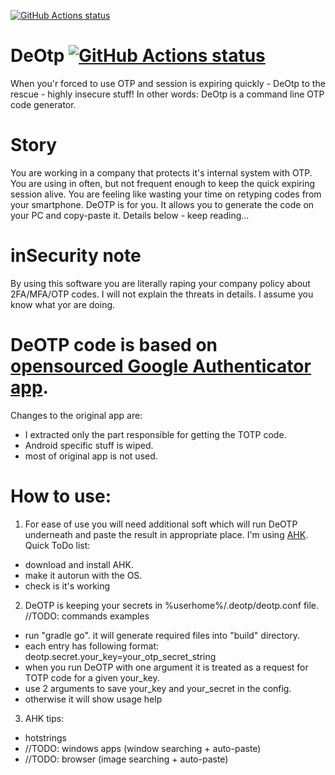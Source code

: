 <a href="https://github.com/bjurga/DeOtp/actions"><img alt="GitHub Actions status" src="https://github.com/bjurga/DeOtp/workflows/Test%26Build/badge.svg"></a>

# DeOtp <a href="https://github.com/bjurga/DeOtp/actions"><img alt="GitHub Actions status" src="https://github.com/bjurga/DeOtp/workflows/Test%26Build/badge.svg"></a>
When you'r forced to use OTP and session is expiring quickly - DeOtp to the rescue - highly insecure stuff!
In other words: DeOtp is a command line OTP code generator.

# Story
You are working in a company that protects it's internal system with OTP. You are using in often, but not frequent enough to keep the quick expiring session alive. You are feeling like wasting your time on retyping codes from your smartphone.
DeOTP is for you. It allows you to generate the code on your PC and copy-paste it. Details below - keep reading...

# inSecurity note
By using this software you are literally raping your company policy about 2FA/MFA/OTP codes. I will not explain the threats in details. I assume you know what yor are doing.

# DeOTP code is based on [opensourced Google Authenticator app](https://github.com/google/google-authenticator). 
Changes to the original app are:
- I extracted only the part responsible for getting the TOTP code.
- Android specific stuff is wiped.
- most of original app is not used.

# How to use:
1. For ease of use you will need additional soft which will run DeOTP underneath and paste the result in appropriate place. I'm using [AHK](https://www.autohotkey.com/). Quick ToDo list:
- download and install AHK. 
- make it autorun with the OS.
- check is it's working

2. DeOTP is keeping your secrets in %userhome%/.deotp/deotp.conf file. //TODO: commands examples
- run "gradle go". it will generate required files into "build" directory.
- each entry has following format: deotp.secret.your_key=your_otp_secret_string
- when you run DeOTP with one argument it is treated as a request for TOTP code for a given your_key.
- use 2 arguments to save your_key and your_secret in the config.
- otherwise it will show usage help

3. AHK tips:
- hotstrings
- //TODO: windows apps (window searching + auto-paste)
- //TODO: browser (image searching + auto-paste)
